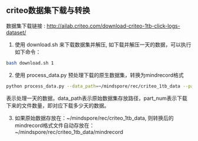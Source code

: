 ## criteo数据集下载与转换

数据集下载链接 : http://ailab.criteo.com/download-criteo-1tb-click-logs-dataset/


1. 使用 download.sh 来下载数据集并解压, 如下载并解压一天的数据，可以执行如下命令：
```bash
bash download.sh 1
```


2. 使用 process_data.py 预处理下载的原生数据集，转换为mindrecord格式

```bash
python process_data.py --data_path=~/mindspore/rec/criteo_1tb_data --part_num=1
```
表示处理一天的数据，data_path表示原始数据集存放路径，part_num表示下载下来的文件数量，即对应下载多少天的数据。


3. 如果原始数据存放在：~/mindspore/rec/criteo_1tb_data, 则转换后的mindrecord格式文件自动存放在： ~/mindspore/rec/criteo_1tb_data/mindrecord
